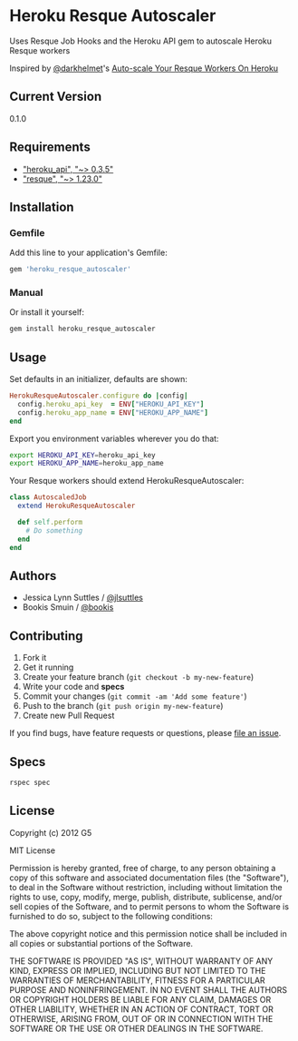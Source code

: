 # Heroku Resque Autoscaler

Uses Resque Job Hooks and the Heroku API gem to autoscale Heroku Resque workers

Inspired by [@darkhelmet](https://github.com/darkhelmet)'s
[Auto-scale Your Resque Workers On Heroku](http://verboselogging.com/2010/07/30/auto-scale-your-resque-workers-on-heroku)


## Current Version

0.1.0


## Requirements

* ["heroku_api", "~> 0.3.5"](http://rubygems.org/gems/heroku-api)
* ["resque", "~> 1.23.0"](http://rubygems.org/gems/resque)


## Installation

### Gemfile

Add this line to your application's Gemfile:

```ruby
gem 'heroku_resque_autoscaler'
```

### Manual

Or install it yourself:

```bash
gem install heroku_resque_autoscaler
```


## Usage

Set defaults in an initializer, defaults are shown:

```ruby
HerokuResqueAutoscaler.configure do |config|
  config.heroku_api_key  = ENV["HEROKU_API_KEY"]
  config.heroku_app_name = ENV["HEROKU_APP_NAME"]
end
```

Export you environment variables wherever you do that:

```bash
export HEROKU_API_KEY=heroku_api_key
export HEROKU_APP_NAME=heroku_app_name
```

Your Resque workers should extend HerokuResqueAutoscaler:

```ruby
class AutoscaledJob
  extend HerokuResqueAutoscaler

  def self.perform
    # Do something
  end
end
```


## Authors

  * Jessica Lynn Suttles / [@jlsuttles](https://github.com/jlsuttles)
  * Bookis Smuin / [@bookis](https://github.com/bookis)


## Contributing

1. Fork it
2. Get it running
3. Create your feature branch (`git checkout -b my-new-feature`)
4. Write your code and **specs**
5. Commit your changes (`git commit -am 'Add some feature'`)
6. Push to the branch (`git push origin my-new-feature`)
7. Create new Pull Request

If you find bugs, have feature requests or questions, please
[file an issue](https://github.com/G5/heroku_resque_autoscaler/issues).


## Specs

```bash
rspec spec
```


## License

Copyright (c) 2012 G5

MIT License

Permission is hereby granted, free of charge, to any person obtaining
a copy of this software and associated documentation files (the
"Software"), to deal in the Software without restriction, including
without limitation the rights to use, copy, modify, merge, publish,
distribute, sublicense, and/or sell copies of the Software, and to
permit persons to whom the Software is furnished to do so, subject to
the following conditions:

The above copyright notice and this permission notice shall be
included in all copies or substantial portions of the Software.

THE SOFTWARE IS PROVIDED "AS IS", WITHOUT WARRANTY OF ANY KIND,
EXPRESS OR IMPLIED, INCLUDING BUT NOT LIMITED TO THE WARRANTIES OF
MERCHANTABILITY, FITNESS FOR A PARTICULAR PURPOSE AND
NONINFRINGEMENT. IN NO EVENT SHALL THE AUTHORS OR COPYRIGHT HOLDERS BE
LIABLE FOR ANY CLAIM, DAMAGES OR OTHER LIABILITY, WHETHER IN AN ACTION
OF CONTRACT, TORT OR OTHERWISE, ARISING FROM, OUT OF OR IN CONNECTION
WITH THE SOFTWARE OR THE USE OR OTHER DEALINGS IN THE SOFTWARE.
